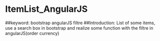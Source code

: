 # ItemList_AngularJS
##keyword:
bootstrap angularJS filtre 
##Introduction:
List of some items, use a search box in bootstrap and realize some function with the filtre in angularJS(order currency)
